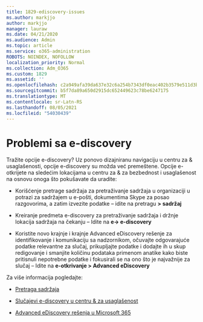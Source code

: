 ```yaml
---
title: 1829-ediscovery-issues
ms.author: markjjo
author: markjjo
manager: lauraw
ms.date: 04/21/2020
ms.audience: Admin
ms.topic: article
ms.service: o365-administration
ROBOTS: NOINDEX, NOFOLLOW
localization_priority: Normal
ms.collection: Adm_O365
ms.custom: 1829
ms.assetid: ''
ms.openlocfilehash: c2a949afa39da637e32c6a254b7343df0eac402b3579e511d3b41e13b2b00bf7
ms.sourcegitcommit: b5f7da89a650d2915dc652449623c78be6247175
ms.translationtype: MT
ms.contentlocale: sr-Latn-RS
ms.lasthandoff: 08/05/2021
ms.locfileid: "54030439"
---
```

# <a name="ediscovery-issues"></a>Problemi sa e-discovery

Tražite opcije e-discovery? Uz ponovo dizajniranu navigaciju u centru za & usaglašenosti, opcije e-discovery su možda već premeštene.  Opcije e-otkrijete na sledećim lokacijama u centru za & za bezbednost i usaglašenost na osnovu onoga što pokušavate da uradite:

- Korišćenje pretrage sadržaja za pretraživanje sadržaja u organizaciji u potrazi za sadržajem u e-pošti, dokumentima Skype za posao razgovorima, a zatim izvezite podatke – idite na pretragu **> sadržaj**

- Kreiranje predmeta e-discovery za pretraživanje sadržaja i držnje lokacija sadržaja na čekanju – Idite na **e-> e-discovery**

- Koristite novo krajnje i krajnje Advanced eDiscovery rešenje za identifikovanje i komunikaciju sa nadzornikom, očuvajte odgovarajuće podatke relevantne za slučaj, prikupljajte podatke i dodajte ih u skup redigovanje i smanjite količinu podataka primenom anatike kako biste pritisnuli nepotrebne podatke i fokusirali se na ono što je najvažnije za slučaj – Idite na **e-otkrivanje > Advanced eDiscovery**

Za više informacija pogledajte:

- [Pretraga sadržaja](https://docs.microsoft.com/microsoft-365/compliance/content-search)

- [Slučajevi e-discovery u centru & za usaglašenost](https://docs.microsoft.com/microsoft-365/compliance/ediscovery-cases)

- [Advanced eDiscovery rešenja u Microsoft 365](https://docs.microsoft.com/microsoft-365/compliance/overview-ediscovery-20)
